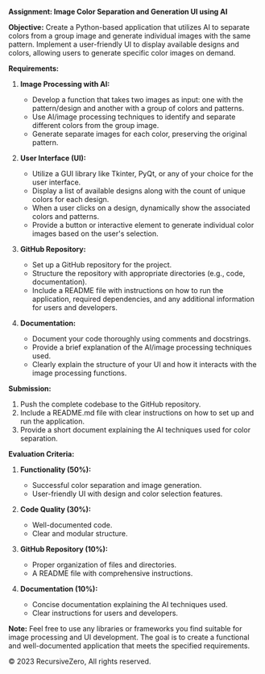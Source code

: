 **Assignment: Image Color Separation and Generation UI using AI**

**Objective:**
Create a Python-based application that utilizes AI to separate colors from a group image and generate individual images with the same pattern. Implement a user-friendly UI to display available designs and colors, allowing users to generate specific color images on demand.

**Requirements:**

1. **Image Processing with AI:**
   - Develop a function that takes two images as input: one with the pattern/design and another with a group of colors and patterns.
   - Use AI/image processing techniques to identify and separate different colors from the group image.
   - Generate separate images for each color, preserving the original pattern.

2. **User Interface (UI):**
   - Utilize a GUI library like Tkinter, PyQt, or any of your choice for the user interface.
   - Display a list of available designs along with the count of unique colors for each design.
   - When a user clicks on a design, dynamically show the associated colors and patterns.
   - Provide a button or interactive element to generate individual color images based on the user's selection.

3. **GitHub Repository:**
   - Set up a GitHub repository for the project.
   - Structure the repository with appropriate directories (e.g., code, documentation).
   - Include a README file with instructions on how to run the application, required dependencies, and any additional information for users and developers.

4. **Documentation:**
   - Document your code thoroughly using comments and docstrings.
   - Provide a brief explanation of the AI/image processing techniques used.
   - Clearly explain the structure of your UI and how it interacts with the image processing functions.

**Submission:**

1. Push the complete codebase to the GitHub repository.
2. Include a README.md file with clear instructions on how to set up and run the application.
3. Provide a short document explaining the AI techniques used for color separation.

**Evaluation Criteria:**

1. **Functionality (50%):**
   - Successful color separation and image generation.
   - User-friendly UI with design and color selection features.

2. **Code Quality (30%):**
   - Well-documented code.
   - Clear and modular structure.

3. **GitHub Repository (10%):**
   - Proper organization of files and directories.
   - A README file with comprehensive instructions.

4. **Documentation (10%):**
   - Concise documentation explaining the AI techniques used.
   - Clear instructions for users and developers.

**Note:**
Feel free to use any libraries or frameworks you find suitable for image processing and UI development. The goal is to create a functional and well-documented application that meets the specified requirements.

&copy; 2023 RecursiveZero, All rights reserved.
